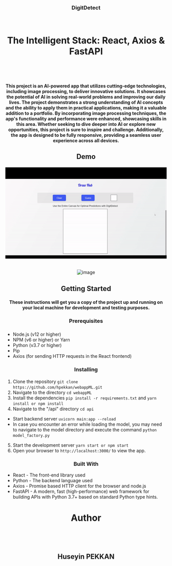 ### <p align="center">DigitDetect</p> </br>



# <p align="center">The Intelligent Stack: React, Axios & FastAPI</p> </br>

#### <p align="center">This project is an AI-powered app that utilizes cutting-edge technologies, including image processing, to deliver innovative solutions. It showcases the potential of AI in solving real-world problems and improving our daily lives. The project demonstrates a strong understanding of AI concepts and the ability to apply them in practical applications, making it a valuable addition to a portfolio. By incorporating image processing techniques, the app's functionality and performance were enhanced, showcasing skills in this area. Whether seeking to dive deeper into AI or explore new opportunities, this project is sure to inspire and challenge. Additionally, the app is designed to be fully responsive, providing a seamless user experience across all devices.</p> 

## <p align="center">Demo</p> 

<div align="center">

![demo gif](https://github.com/hpekkan/DigitDetect/blob/main/demo/demo.gif)</br></br>

![image](https://user-images.githubusercontent.com/75019129/218339063-b33c5e27-7628-43e6-a1a4-2a975ef2967e.png)




</div>

## <p align="center">Getting Started</p> 

#### <p align="center">These instructions will get you a copy of the project up and running on your local machine for development and testing purposes.</p>



### <p align="center">Prerequisites</p>
### <p align="center">
- Node.js (v12 or higher)
- NPM (v6 or higher) or Yarn
- Python (v3.7 or higher)
- Pip
- Axios (for sending HTTP requests in the React frontend)
</p>

### <p align="center">Installing</p>
#### <p align="center">
  1. Clone the repository       ```git clone https://github.com/hpekkan/webappML.git```
  2. Navigate to the directory ```cd webappML```
  3. Install the dependencies ```pip install -r requirements.txt``` and  ```yarn install or npm install```
  4. Navigate to the "/api" directory ```cd api```
  - Start backend server ```uvicorn main:app --reload```
  - In case you encounter an error while loading the model, you may need to navigate to the model directory and execute the command ```python model_factory.py```
  5. Start the development server ```yarn start or npm start```
  6. Open your browser to ```http://localhost:3000/``` to view the app.
</p>



### <p align="center">Built With</p>

- React - The front-end library used
- Python - The backend language used
- Axios - Promise based HTTP client for the browser and node.js
- FastAPI - A modern, fast (high-performance) web framework for building APIs with Python 3.7+ based on standard Python type hints.


# <p align="center" >Author</p></br> 

## <p align="center" >Huseyin PEKKAN</p></br> 

